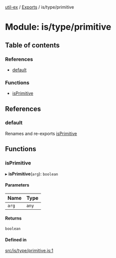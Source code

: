 [util-ex](../README.md) / [Exports](../modules.md) / is/type/primitive

# Module: is/type/primitive

## Table of contents

### References

- [default](is_type_primitive.md#default)

### Functions

- [isPrimitive](is_type_primitive.md#isprimitive)

## References

### default

Renames and re-exports [isPrimitive](is_type_primitive.md#isprimitive)

## Functions

### isPrimitive

▸ **isPrimitive**(`arg`): `boolean`

#### Parameters

| Name | Type |
| :------ | :------ |
| `arg` | `any` |

#### Returns

`boolean`

#### Defined in

[src/is/type/primitive.js:1](https://github.com/snowyu/util-ex.js/blob/d94968d/src/is/type/primitive.js#L1)
